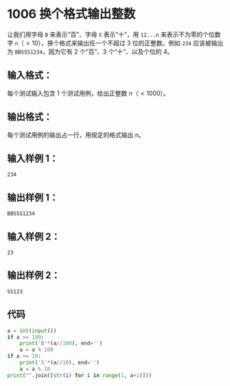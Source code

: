 # 1006 换个格式输出整数

让我们用字母 `B` 来表示“百”、字母 `S` 表示“十”，用 `12...n` 来表示不为零的个位数字 `n`$（<10）$，换个格式来输出任一个不超过 3 位的正整数。例如 `234` 应该被输出为 `BBSSS1234`，因为它有 2 个“百”、3 个“十”、以及个位的 4。

## 输入格式：
每个测试输入包含 1 个测试用例，给出正整数 $n（<1000）$。

## 输出格式：
每个测试用例的输出占一行，用规定的格式输出 n。

## 输入样例 1：
```
234
```   
 
## 输出样例 1：
```
BBSSS1234
```

## 输入样例 2：
```
23
```
 
## 输出样例 2：
```
SS123
```

## 代码
```python tab="python"
a = int(input())
if a >= 100:
    print('B'*(a//100), end='')
    a = a % 100
if a >= 10:
    print('S'*(a//10), end='')
    a = a % 10
print("".join([str(i) for i in range(1, a+1)]))
```